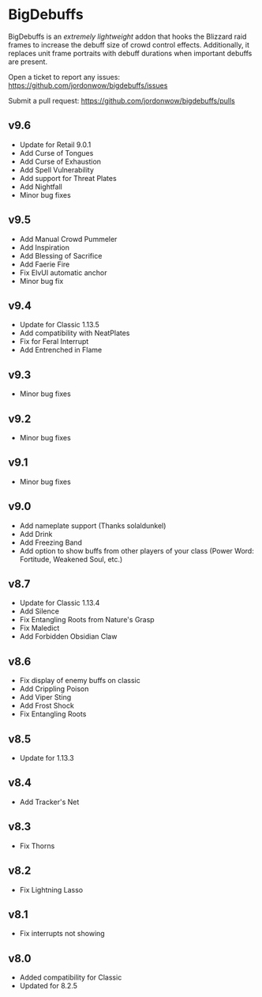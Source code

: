 # BigDebuffs

BigDebuffs is an _extremely lightweight_ addon that hooks the Blizzard raid frames to increase the debuff size of crowd control effects. Additionally, it replaces unit frame portraits with debuff durations when important debuffs are present.

Open a ticket to report any issues:
https://github.com/jordonwow/bigdebuffs/issues

Submit a pull request:
https://github.com/jordonwow/bigdebuffs/pulls

## v9.6
* Update for Retail 9.0.1
* Add Curse of Tongues
* Add Curse of Exhaustion
* Add Spell Vulnerability
* Add support for Threat Plates
* Add Nightfall
* Minor bug fixes

## v9.5
* Add Manual Crowd Pummeler
* Add Inspiration
* Add Blessing of Sacrifice
* Add Faerie Fire
* Fix ElvUI automatic anchor
* Minor bug fix

## v9.4
* Update for Classic 1.13.5
* Add compatibility with NeatPlates
* Fix for Feral Interrupt
* Add Entrenched in Flame

## v9.3
* Minor bug fixes

## v9.2
* Minor bug fixes

## v9.1
* Minor bug fixes

## v9.0
* Add nameplate support (Thanks solaldunkel)
* Add Drink
* Add Freezing Band
* Add option to show buffs from other players of your class (Power Word: Fortitude, Weakened Soul, etc.)

## v8.7
* Update for Classic 1.13.4
* Add Silence
* Fix Entangling Roots from Nature's Grasp
* Fix Maledict
* Add Forbidden Obsidian Claw

## v8.6
* Fix display of enemy buffs on classic
* Add Crippling Poison
* Add Viper Sting
* Add Frost Shock
* Fix Entangling Roots

## v8.5
* Update for 1.13.3

## v8.4
* Add Tracker's Net

## v8.3
* Fix Thorns

## v8.2
* Fix Lightning Lasso

## v8.1
* Fix interrupts not showing

## v8.0
* Added compatibility for Classic
* Updated for 8.2.5
